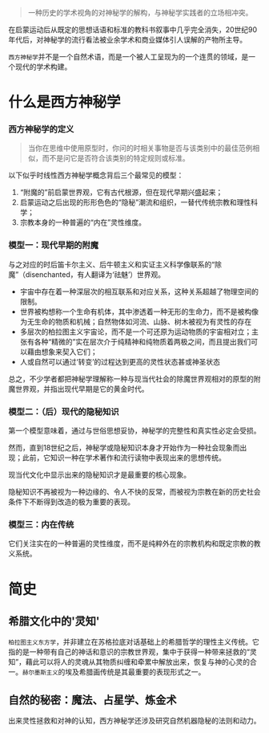> 一种历史的学术视角的对神秘学的解构，与神秘学实践者的立场相冲突。

在启蒙运动后从既定的思想话语和标准的教科书叙事中几乎完全消失，20世纪90年代后，对神秘学的流行看法被业余学术和商业媒体引人误解的产物所主导。

`西方神秘学`并不是一个自然术语，而是一个被人工呈现为的一个连贯的领域，是一个现代的学术构建。

# 什么是西方神秘学

### 西方神秘学的定义

> 当你在思维中使用原型时，你问的时相关事物是否与该类别中的最佳范例相似，而不是问它是否符合该类别的特定规则或标准。

以下似乎时线性西方神秘学概念背后三个最常见的模型：
1. “附魔的”前启蒙世界观，它有古代根源，但在现代早期兴盛起来；
2. 启蒙运动之后出现的形形色色的“隐秘”潮流和组织，一替代传统宗教和理性科学；
3. 宗教本身的一种普遍的“内在”灵性维度。

### 模型一：现代早期的附魔

与之对应的时后笛卡尔主义、后牛顿主义和实证主义科学像联系的“除魔”（disenchanted，有人翻译为‘祛魅’）世界观。

- 宇宙中存在着一种深层次的相互联系和对应关系，这种关系超越了物理空间的限制。
- 世界被构想称一个生命有机体，其中渗透着一种无形的生命力，而不是被构像为无生命的物质和机械；自然物体如河流、山脉、树木被视为有灵性的存在
- 多层次的柏拉图主义宇宙论，而不是一个可还原为运动物质的宇宙相对立；主张有各种“精微的”实在层次介于纯精神和纯物质着两极之间，而且提出我们可以藉由想象来契入它们；
- 人或自然可以通过‘转变’的过程达到更高的灵性状态甚或神圣状态

总之，不少学者都把神秘学理解称一种与现当代社会的除魔世界观相对的原型的附魔世界观，并指出现代早期是它的黄金时代。

### 模型二：（后）现代的隐秘知识

第一个模型意味着，通过与世俗思想妥协，神秘学的完整性和真实性必定会受损。

然而，直到18世纪之后，神秘学或隐秘知识本身才开始作为一种社会现象而出现；此前，它知识一种在学术著作和流行读物中表现出来的思想传统。

现当代文化中显示出来的隐秘知识才是最重要的核心现象。

隐秘知识不再被视为一种边缘的、令人不快的反常，而被视为宗教在新的历史社会条件下不断得到改造的极为重要的表现。

### 模型三：内在传统

它们关注实在的一种普遍的灵性维度，而不是纯粹外在的宗教机构和既定宗教的教义系统。


# 简史

## 希腊文化中的'灵知'

`柏拉图主义东方学`，并非建立在苏格拉底对话基础上的希腊哲学的理性主义传统。它指的是一种带有自己的神话和意识的宗教世界观，集中于获得一种带来拯救的“灵知”，藉此可以将人的灵魂从其物质纠缠和牵累中解放出来，恢复与神的心灵的合一。`赫尔墨斯主义`的埃及希腊画传统是其最重要的表现形式之一。

## 自然的秘密：魔法、占星学、炼金术

出来灵性拯救和对神的认知，西方神秘学还涉及研究自然机器隐秘的法则和动力。